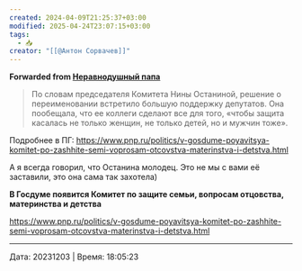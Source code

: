 ```yaml
---
created: 2024-04-09T21:25:37+03:00
modified: 2025-04-24T23:07:15+03:00
tags:
  - 📥
creator: "[[@Антон Сорвачев]]"
---
```


**Forwarded from [Неравнодушный папа](https://t.me/MensConsult/1915)**

> По словам председателя Комитета Нины Останиной, решение о переименовании встретило большую поддержку депутатов. Она пообещала, что ее коллеги сделают все для того, «чтобы защита касалась не только женщин, не только детей, но и мужчин тоже».

Подробнее в ПГ: https://www.pnp.ru/politics/v-gosdume-poyavitsya-komitet-po-zashhite-semi-voprosam-otcovstva-materinstva-i-detstva.html

А я всегда говорил, что Останина молодец. Это не мы с вами её заставили, это она сама так захотела)

**В Госдуме появится Комитет по защите семьи, вопросам отцовства, материнства и детства**

https://www.pnp.ru/politics/v-gosdume-poyavitsya-komitet-po-zashhite-semi-voprosam-otcovstva-materinstva-i-detstva.html

---

Дата: 20231203 | Время: 18:05:23

